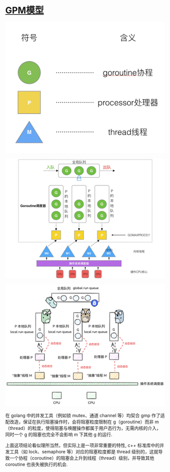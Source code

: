 # [GPM模型](https://www.jianshu.com/p/fa696563c38a)

![符号含义](https://raw.githubusercontent.com/TDAkory/ImageResources/master/img/20220208110856.png)

![GMP调度模型](https://raw.githubusercontent.com/TDAkory/ImageResources/master/img/20220208110938.png)

![GMP调度模型2](https://raw.githubusercontent.com/TDAkory/ImageResources/master/img/GoLearn/gmp-model.png)

在 golang 中的并发工具（例如锁 mutex、通道 channel 等）均契合 gmp 作了适配改造，保证在执行阻塞操作时，会将阻塞粒度限制在 g（goroutine）而非 m（thread）的粒度，使得阻塞与唤醒操作都属于用户态行为，无需内核的介入，同时一个 g 的阻塞也完全不会影响 m 下其他 g 的运行.

上面这项结论看似理所当然，但实际上是一项非常重要的特性, c++ 标准库中的并发工具（如 lock、semaphore 等）对应的阻塞粒度都是 thread 级别的，这就导致一个协程（coroutine）的阻塞会上升到线程（thread）级别，并导致其他 coroutine 也丧失被执行的机会.

